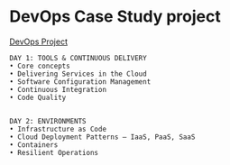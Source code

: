 # DevOps Case Study project 

[DevOps Project](https://github.com/cnb0/Simple-DevOps-Project)

```
DAY 1: TOOLS & CONTINUOUS DELIVERY
• Core concepts
• Delivering Services in the Cloud
• Software Configuration Management
• Continuous Integration
• Code Quality


DAY 2: ENVIRONMENTS
• Infrastructure as Code
• Cloud Deployment Patterns – IaaS, PaaS, SaaS
• Containers
• Resilient Operations




